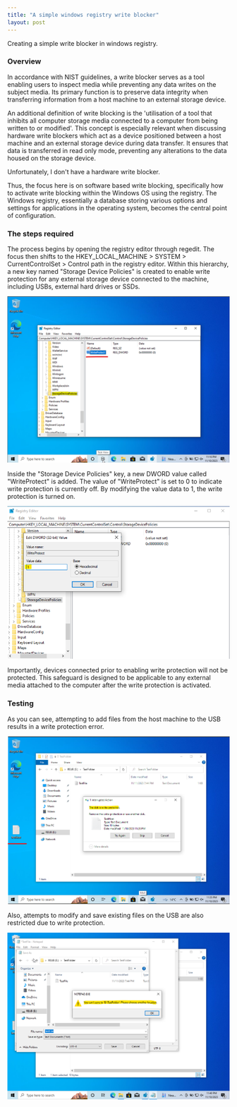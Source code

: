 ```yaml
---
title: "A simple windows registry write blocker"
layout: post
---
```


Creating a simple write blocker in windows registry. 



### Overview

In accordance with NIST guidelines, a write blocker serves as a tool enabling users to inspect media while preventing any data writes on the subject media. Its primary function is to preserve data integrity when transferring information from a host machine to an external storage device.

An additional definition of write blocking is the 'utilisation of a tool that inhibits all computer storage media connected to a computer from being written to or modified'. This concept is especially relevant when discussing hardware write blockers which act as a device positioned between a host machine and an external storage device during data transfer. It ensures that data is transferred in read only mode, preventing any alterations to the data housed on the storage device.

Unfortunately, I don't have a hardware write blocker.

Thus, the focus here is on software based write blocking, specifically how to activate write blocking within the Windows OS using the registry. The Windows registry, essentially a database storing various options and settings for applications in the operating system, becomes the central point of configuration.

### The steps required

The process begins by opening the registry editor through regedit. The focus then shifts to the HKEY_LOCAL_MACHINE > SYSTEM > CurrentControlSet > Control path in the registry editor. Within this hierarchy, a new key named "Storage Device Policies" is created to enable write protection for any external storage device connected to the machine, including USBs, external hard drives or SSDs.

![title](/assets/writeblocker1.png)

Inside the "Storage Device Policies" key, a new DWORD value called "WriteProtect" is added. The value of "WriteProtect" is set to 0 to indicate write protection is currently off. By modifying the value data to 1, the write protection is turned on.

![title](/assets/writeblocker2.png)

Importantly, devices connected prior to enabling write protection will not be protected. This safeguard is designed to be applicable to any external media attached to the computer after the write protection is activated.

### Testing

As you can see, attempting to add files from the host machine to the USB results in a write protection error.

![title](/assets/writeblocker3.png)

Also, attempts to modify and save existing files on the USB are also restricted due to write protection.

![title](/assets/writeblocker4.png)
